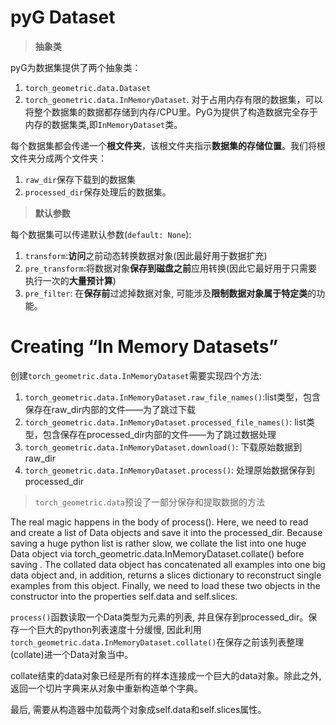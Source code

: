 # pyG Dataset
> **抽象类**          

pyG为数据集提供了两个抽象类：
1. `torch_geometric.data.Dataset`
2. `torch_geometric.data.InMemoryDataset`. 对于占用内存有限的数据集，可以将整个数据集的数据都存储到内存/CPU里。PyG为提供了构造数据完全存于内存的数据集类,即`InMemoryDataset`类。

每个数据集都会传递一个**根文件夹**，该根文件夹指示**数据集的存储位置**。我们将根文件夹分成两个文件夹：
1. `raw_dir`保存下载到的数据集
2. `processed_dir`保存处理后的数据集。

> **默认参数**    

每个数据集可以传递默认参数(`default: None`): 
1. `transform`:**访问**之前动态转换数据对象(因此最好用于数据扩充)
2. `pre_transform`:将数据对象**保存到磁盘之前**应用转换(因此它最好用于只需要执行一次的**大量预计算**)
3. `pre_filter`: 在**保存前**过滤掉数据对象, 可能涉及**限制数据对象属于特定类**的功能。

# Creating “In Memory Datasets”

创建`torch_geometric.data.InMemoryDataset`需要实现四个方法:

1. `torch_geometric.data.InMemoryDataset.raw_file_names()`:list类型，包含保存在raw_dir内部的文件——为了跳过下载
2. `torch_geometric.data.InMemoryDataset.processed_file_names()`: list类型，包含保存在processed_dir内部的文件——为了跳过数据处理
3. `torch_geometric.data.InMemoryDataset.download()`: 下载原始数据到raw_dir
4. `torch_geometric.data.InMemoryDataset.process()`: 处理原始数据保存到processed_dir

> `torch_geometric.data`预设了一部分保存和提取数据的方法

The real magic happens in the body of process(). Here, we need to read and create a list of Data objects and save it into the processed_dir. Because saving a huge python list is rather slow, we collate the list into one huge Data object via torch_geometric.data.InMemoryDataset.collate() before saving . The collated data object has concatenated all examples into one big data object and, in addition, returns a slices dictionary to reconstruct single examples from this object. Finally, we need to load these two objects in the constructor into the properties self.data and self.slices.

`process()`函数读取一个Data类型为元素的列表, 并且保存到processed_dir。保存一个巨大的python列表速度十分缓慢, 因此利用`torch_geometric.data.InMemoryDataset.collate()`在保存之前该列表整理(collate)进一个Data对象当中。

collate结束的data对象已经是所有的样本连接成一个巨大的data对象。除此之外, 返回一个切片字典来从对象中重新构造单个字典。

最后, 需要从构造器中加载两个对象成self.data和self.slices属性。